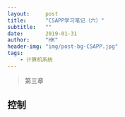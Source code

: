 ```yaml
---
layout:     post
title:      "CSAPP学习笔记（六）"
subtitle:   ""
date:       2019-01-31
author:     "HK"
header-img: "img/post-bg-CSAPP.jpg"
tags:
    - 计算机系统
---
```


> 第三章

## 控制
